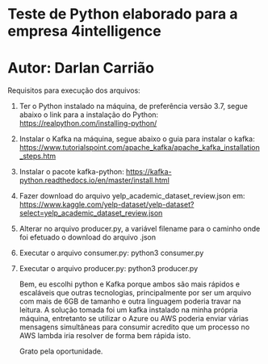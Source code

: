 # Teste de Python elaborado para a empresa 4intelligence
# Autor: Darlan Carrião

Requisitos para execução dos arquivos:

1. Ter o Python instalado na máquina, de preferência versão 3.7, segue abaixo o link para a instalação do Python:
   https://realpython.com/installing-python/

2. Instalar o Kafka na máquina, segue abaixo o guia para instalar o kafka:
   https://www.tutorialspoint.com/apache_kafka/apache_kafka_installation_steps.htm

3. Instalar o pacote kafka-python:
   https://kafka-python.readthedocs.io/en/master/install.html

4. Fazer download do arquivo yelp_academic_dataset_review.json em:
   https://www.kaggle.com/yelp-dataset/yelp-dataset?select=yelp_academic_dataset_review.json

5. Alterar no arquivo producer.py, a variável filename para o caminho onde foi efetuado o download do arquivo .json

6. Executar o arquivo consumer.py:
   python3 consumer.py
   
7. Executar o arquivo producer.py:
   python3 producer.py
   
   Bem, eu escolhi python e Kafka porque ambos são mais rápidos e escaláveis que outras tecnologias, principalmente por ser um arquivo com mais de 6GB de tamanho e outra linguagem poderia travar na leitura.
   A solução tomada foi um kafka instalado na minha própria máquina, entretanto se utilizar o Azure ou AWS poderia enviar várias mensagens simultâneas para consumir acredito que um processo no AWS lambda iria resolver de forma bem rápida isto.
   
   Grato pela oportunidade.
